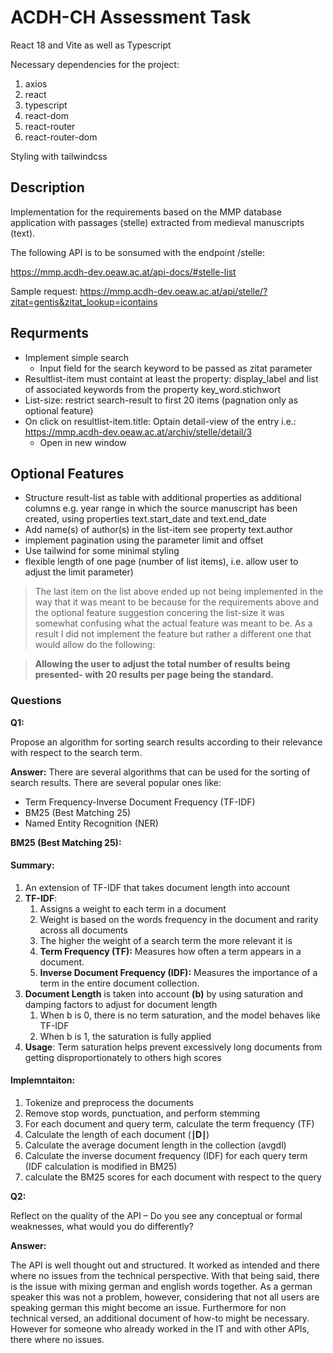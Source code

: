 # ACDH-CH Assessment Task

React 18 and Vite as well as Typescript

Necessary dependencies for the project:

1. axios
2. react
3. typescript
4. react-dom
5. react-router
6. react-router-dom

Styling with tailwindcss

## Description

Implementation for the requirements based on the MMP database application with passages (stelle) extracted from medieval manuscripts (text).

The following API is to be sonsumed with the endpoint /stelle:

https://mmp.acdh-dev.oeaw.ac.at/api-docs/#stelle-list

Sample request: https://mmp.acdh-dev.oeaw.ac.at/api/stelle/?zitat=gentis&zitat_lookup=icontains

## Requrments

* Implement simple search
  * Input field for the search keyword to be passed as zitat parameter
* Resultlist-item must containt at least the property: display_label and list of associated keywords from the property key_word.stichwort
* List-size: restrict search-result to first 20 items (pagnation only as optional feature)
* On click on resultlist-item.title: Optain detail-view of the entry i.e.: https://mmp.acdh-dev.oeaw.ac.at/archiv/stelle/detail/3
  * Open in new window

## Optional Features

* Structure result-list as table with additional properties as additional columns e.g. year range in which the source manuscript has been created, using properties text.start_date and text.end_date
* Add name(s) of author(s) in the list-item see property text.author
* implement pagination using the parameter limit and offset
* Use tailwind for some minimal styling
* flexible length of one page (number of list items), i.e. allow user to adjust the limit parameter)

> The last item on the list above ended up not being implemented in the way that it was meant to be because for the requirements above and the optional feature suggestion concering the list-size it was somewhat confusing what the actual feature was meant to be. As a result I did not implement the feature but rather a different one that would allow do the following:

> **Allowing the user to adjust the total number of results being presented- with 20 results per page being the standard.**

### Questions

**Q1:**

Propose an algorithm for sorting search results according to their relevance with respect to the search term.

**Answer:**
There are several algorithms that can be used for the sorting of search results.
There are several popular ones like:

* Term Frequency-Inverse Document Frequency (TF-IDF)
* BM25 (Best Matching 25)
* Named Entity Recognition (NER)

**BM25 (Best Matching 25):**

#### Summary:

1. An extension of TF-IDF that takes document length into account
2. **TF-IDF**:
   1. Assigns a weight to each term in a document
   2. Weight is based on the words frequency in the document and rarity across all documents
   3. The higher the weight of a search term the more relevant it is
   4. **Term Frequency (TF):** Measures how often a term appears in a document.
   5. **Inverse Document Frequency (IDF):** Measures the importance of a term in the entire document collection.
3. **Document Length** is taken into account **(b)** by using saturation and damping factors to adjust for document length
   1. When b is 0, there is no term saturation, and the model behaves like TF-IDF
   2. When b is 1, the saturation is fully applied
4. **Usage**: Term saturation helps prevent excessively long documents from getting disproportionately to others high scores

#### Implemntaiton:

1. Tokenize and preprocess the documents
2. Remove stop words, punctuation, and perform stemming
3. For each document and query term, calculate the term frequency (TF)
4. Calculate the length of each document (**∣**D**∣**)
5. Calculate the average document length in the collection (avgdl)
6. Calculate the inverse document frequency (IDF) for each query term (IDF calculation is modified in BM25)
7. calculate the BM25 scores for each document with respect to the query

**Q2:**

Reflect on the quality of the API – Do you see any conceptual or formal weaknesses, what would you do differently?

**Answer:**

The API is well thought out and structured. It worked as intended and there where no issues from the technical perspective. With that being said, there is the issue with mixing german and english words together. As a german speaker this was not a problem, however, considering that not all users are speaking german this might become an issue. Furthermore for non technical versed, an additional document of how-to might be necessary. However for someone who already worked in the IT and with other APIs, there where no issues.
